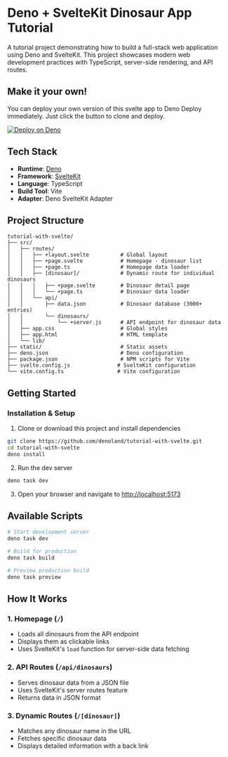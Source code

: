 # Deno + SvelteKit Dinosaur App Tutorial

A tutorial project demonstrating how to build a full-stack web application using Deno and SvelteKit. This project showcases modern web development practices with TypeScript, server-side rendering, and API routes.

## Make it your own!

You can deploy your own version of this svelte app to Deno Deploy immediately.
Just click the button to clone and deploy.

[![Deploy on Deno](https://deno.com/button)](https://app.deno.com/new?clone=https://github.com/denoland/tutorial-with-svelte)


## Tech Stack

- **Runtime**: [Deno](https://deno.com/)
- **Framework**: [SvelteKit](https://kit.svelte.dev/)
- **Language**: TypeScript
- **Build Tool**: Vite
- **Adapter**: Deno SvelteKit Adapter

## Project Structure

```text
tutorial-with-svelte/
├── src/
│   ├── routes/
│   │   ├── +layout.svelte          # Global layout
│   │   ├── +page.svelte            # Homepage - dinosaur list
│   │   ├── +page.ts                # Homepage data loader
│   │   ├── [dinosaur]/             # Dynamic route for individual dinosaurs
│   │   │   ├── +page.svelte        # Dinosaur detail page
│   │   │   └── +page.ts            # Dinosaur data loader
│   │   └── api/
│   │       ├── data.json           # Dinosaur database (3000+ entries)
│   │       └── dinosaurs/
│   │           └── +server.js      # API endpoint for dinosaur data
│   ├── app.css                     # Global styles
│   ├── app.html                    # HTML template
│   └── lib/
├── static/                         # Static assets
├── deno.json                       # Deno configuration
├── package.json                    # NPM scripts for Vite
├── svelte.config.js               # SvelteKit configuration
└── vite.config.ts                 # Vite configuration
```

## Getting Started

### Installation & Setup

1. Clone or download this project and install dependencies

```bash
git clone https://github.com/denoland/tutorial-with-svelte.git
cd tutorial-with-svelte
deno install
```

2. Run the dev server

```bash
deno task dev
```

3. Open your browser and navigate to [http://localhost:5173](http://localhost:5173)

## Available Scripts

```bash
# Start development server
deno task dev

# Build for production
deno task build

# Preview production build
deno task preview
```

## How It Works

### 1. Homepage (`/`)

- Loads all dinosaurs from the API endpoint
- Displays them as clickable links
- Uses SvelteKit's `load` function for server-side data fetching

### 2. API Routes (`/api/dinosaurs`)

- Serves dinosaur data from a JSON file
- Uses SvelteKit's server routes feature
- Returns data in JSON format

### 3. Dynamic Routes (`/[dinosaur]`)

- Matches any dinosaur name in the URL
- Fetches specific dinosaur data
- Displays detailed information with a back link
